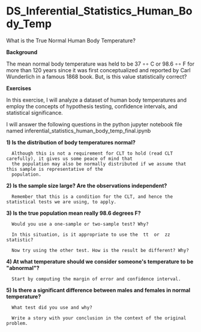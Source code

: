 # DS_Inferential_Statistics_Human_Body_Temp

What is the True Normal Human Body Temperature?

<b>Background</b>

The mean normal body temperature was held to be 37 ∘∘ C or 98.6 ∘∘ F for more than 120 years since it was first conceptualized and reported by Carl Wunderlich in a famous 1868 book. But, is this value statistically correct?


<b>Exercises</b>

In this exercise, I will analyze a dataset of human body temperatures and employ the concepts of hypothesis testing, confidence intervals, and statistical significance.


I will answer the following questions in the python jupyter notebook file named inferential_statistics_human_body_temp_final.ipynb

<b>1) Is the distribution of body temperatures normal?</b>
  
      Although this is not a requirement for CLT to hold (read CLT carefully), it gives us some peace of mind that
      the population may also be normally distributed if we assume that this sample is representative of the 
      population.

<b>2) Is the sample size large? Are the observations independent?</b>
      
      Remember that this is a condition for the CLT, and hence the statistical tests we are using, to apply.

<b>3) Is the true population mean really 98.6 degrees F?</b>
  
      Would you use a one-sample or two-sample test? Why?
  
      In this situation, is it appropriate to use the  tt  or  zz  statistic?
  
      Now try using the other test. How is the result be different? Why?
  
<b>4) At what temperature should we consider someone's temperature to be "abnormal"?</b>
  
      Start by computing the margin of error and confidence interval.

<b>5) Is there a significant difference between males and females in normal temperature?</b>
  
      What test did you use and why?
  
      Write a story with your conclusion in the context of the original problem.
  
  
